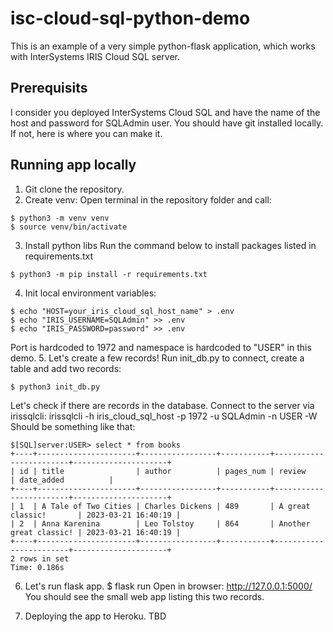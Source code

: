 # isc-cloud-sql-python-demo

This is an example of a very simple python-flask application, which works with InterSystems IRIS Cloud SQL server.

## Prerequisits
I consider you deployed InterSystems Cloud SQL and have the name of the host and password for SQLAdmin user.
You should have git installed locally. If not, here is where you can make it.
## Running app locally 
1. Git clone the repository.
2. Create venv:
Open terminal in the repository folder and call:
```
$ python3 -m venv venv
$ source venv/bin/activate
```
3. Install  python libs
Run the command below to install packages listed in requirements.txt
```
$ python3 -m pip install -r requirements.txt
```
4. Init local environment variables:
```
$ echo "HOST=your_iris_cloud_sql_host_name" > .env
$ echo "IRIS_USERNAME=SQLAdmin" >> .env
$ echo "IRIS_PASSWORD=password" >> .env
```
Port is hardcoded to 1972 and namespace is hardcoded to "USER" in this demo.
5. Let's create a few records!
Run init_db.py to connect, create a table and add two records:
```
$ python3 init_db.py
```
Let's check if there are records in the database. Connect to the server via irissqlcli:
irissqlcli -h iris_cloud_sql_host -p 1972 -u SQLAdmin -n USER -W
Should be something like that:
```
$[SQL]server:USER> select * from books
+----+----------------------+-----------------+-----------+------------------------+---------------------+
| id | title                | author          | pages_num | review                 | date_added          |
+----+----------------------+-----------------+-----------+------------------------+---------------------+
| 1  | A Tale of Two Cities | Charles Dickens | 489       | A great classic!       | 2023-03-21 16:40:19 |
| 2  | Anna Karenina        | Leo Tolstoy     | 864       | Another great classic! | 2023-03-21 16:40:19 |
+----+----------------------+-----------------+-----------+------------------------+---------------------+
2 rows in set
Time: 0.186s
```
6. Let's run flask app.
$ flask run
Open in browser: http://127.0.0.1:5000/
You should see the small web app listing this two records.



7. Deploying the app to Heroku.
TBD



